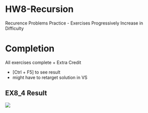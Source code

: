 # HW8-Recursion
Recurence Problems Practice - Exercises Progressively Increase in Difficulty

# Completion
All exercises complete + Extra Credit 
  - [Ctrl + F5] to see result
  - might have to retarget solution in VS
  
 ## EX8_4 Result
 ![](HW8-Recursion/EX8_4-MazeNavigation/Result.jpg)
